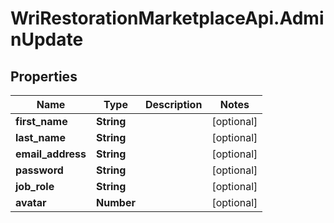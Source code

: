 # WriRestorationMarketplaceApi.AdminUpdate

## Properties
Name | Type | Description | Notes
------------ | ------------- | ------------- | -------------
**first_name** | **String** |  | [optional] 
**last_name** | **String** |  | [optional] 
**email_address** | **String** |  | [optional] 
**password** | **String** |  | [optional] 
**job_role** | **String** |  | [optional] 
**avatar** | **Number** |  | [optional] 


